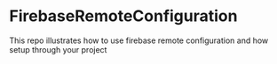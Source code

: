 # FirebaseRemoteConfiguration
 This repo illustrates how to use firebase remote configuration and how setup through your project

